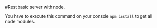 #Rest basic server with node.

You have to  execute this command on your console ```npm install``` to get all node modules.